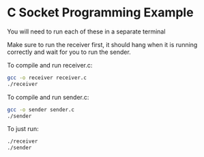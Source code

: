 # C Socket Programming Example

You will need to run each of these in a separate terminal

Make sure to run the receiver first, it should hang when it is running correctly and wait for you to run the sender.

To compile and run receiver.c:

```bash
gcc -o receiver receiver.c
./receiver
```

To compile and run sender.c:

```bash
gcc -o sender sender.c
./sender
```

To just run:

```bash
./receiver
./sender
```
